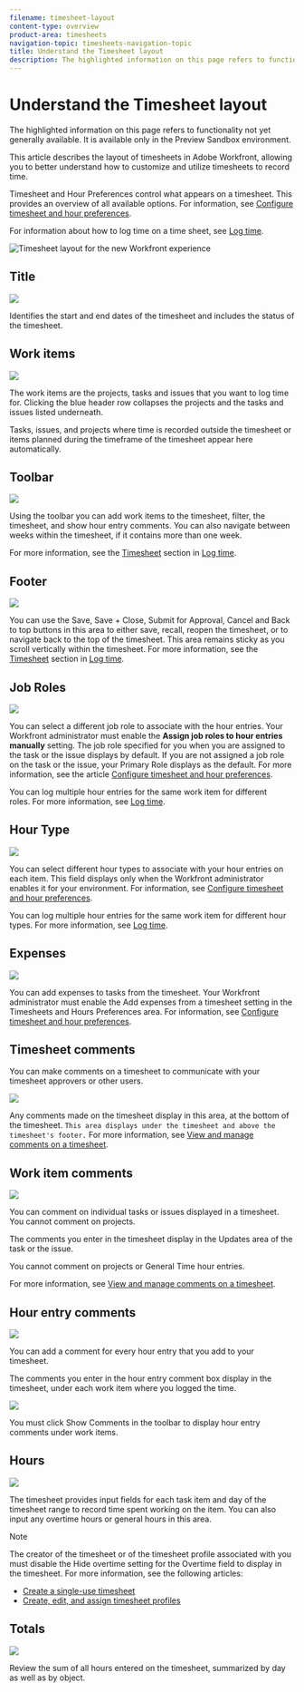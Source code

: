 ```yaml
---
filename: timesheet-layout
content-type: overview
product-area: timesheets
navigation-topic: timesheets-navigation-topic
title: Understand the Timesheet layout
description: The highlighted information on this page refers to functionality not yet generally available. It is available only in the Preview Sandbox environment.
---
```


# Understand the Timesheet layout

The highlighted information on this page refers to functionality not yet generally available. It is available only in the Preview Sandbox environment.

This article describes the layout of timesheets in Adobe Workfront, allowing you to better understand how to customize and utilize timesheets to record time.&nbsp;

Timesheet and Hour Preferences control what appears on a timesheet. This provides an overview of all available options.&nbsp;For information, see [Configure timesheet and hour preferences](../../administration-and-setup/set-up-workfront/configure-timesheets-schedules/timesheet-and-hour-preferences.md).

For information about how to log time on a time sheet, see [Log time](../../timesheets/create-and-manage-timesheets/log-time.md).

![Timesheet layout for the new Workfront experience](assets/timesheet-layout-nwe-350x146.png)

## Title

![](assets/timesheet-title-nwe-350x137.png)

Identifies the start and end dates of the timesheet and includes the status of the timesheet.&nbsp;

## Work items

![](assets/timesheet-object-names-nwe-350x518.png)

The work items are the projects, tasks and issues that you want to log time for. Clicking the blue header row collapses the projects and the tasks and issues listed underneath.

Tasks, issues, and projects where time is recorded outside the timesheet or items planned during the timeframe of the timesheet appear here automatically.

## Toolbar

![](assets/timesheet-toolbar-nwe-350x17.png)

Using the toolbar you can add work items to the timesheet, filter, the timesheet, and show hour entry comments. You can also navigate between weeks within the timesheet, if it contains more than one week.

For more information, see the [Timesheet](../../timesheets/create-and-manage-timesheets/log-time.md#timesheet) section in [Log time](../../timesheets/create-and-manage-timesheets/log-time.md).

## Footer

![](assets/timesheet-footer-nwe-350x20.png)

You can use the Save, Save + Close, Submit for Approval, Cancel and Back to top buttons in this area to either save, recall, reopen the timesheet, or to navigate back to the top of the timesheet. This area remains sticky as you scroll vertically within the timesheet. For more information, see the [Timesheet](../../timesheets/create-and-manage-timesheets/log-time.md#timesheet) section in [Log time](../../timesheets/create-and-manage-timesheets/log-time.md).

## Job&nbsp;Roles

![](assets/timesheet-job-role-area-nwe.png)

You can select a different job role to associate with the hour entries. Your Workfront administrator must enable the **Assign job roles to hour entries manually** setting. The job role specified for you when you are assigned to the task or the issue displays by default. If you are not assigned a job role on the task or the issue, your Primary Role displays as the default. For more information, see the article [Configure timesheet and hour preferences](../../administration-and-setup/set-up-workfront/configure-timesheets-schedules/timesheet-and-hour-preferences.md).

You can log multiple hour entries for the same work item for different roles.&nbsp;For more information, see [Log time](../../timesheets/create-and-manage-timesheets/log-time.md).

## Hour Type

![](assets/timsheet-hour-type-nwe.png)

You can select different hour types to associate with your hour entries on each item. This field displays only when the Workfront administrator enables it for your environment. For information, see [Configure timesheet and hour preferences](../../administration-and-setup/set-up-workfront/configure-timesheets-schedules/timesheet-and-hour-preferences.md).

You can log multiple hour entries for the same work item for different hour types.&nbsp;For more information, see [Log time](../../timesheets/create-and-manage-timesheets/log-time.md).

## Expenses

![](assets/timesheet-expenses-area-nwe.png)

You can add expenses to tasks from the timesheet. Your Workfront administrator must enable the Add expenses from a timesheet setting in the Timesheets and Hours Preferences area.&nbsp;For information, see [Configure timesheet and hour preferences](../../administration-and-setup/set-up-workfront/configure-timesheets-schedules/timesheet-and-hour-preferences.md).

## Timesheet comments

You can make comments on a timesheet to communicate with your timesheet approvers or other users.

![](assets/timesheet-recent-updates-area-and-new-comment-option-nwe-350x155.png)

Any comments made on the timesheet display in this area, at the bottom of the timesheet. ```This area displays under the timesheet and above the timesheet's footer.``` For more information, see [View and manage comments on a timesheet](../../timesheets/create-and-manage-timesheets/view-and-manage-comments-timesheets.md).

## Work item comments

![](assets/timesheet-item-comments-area-nwe.png)

You can comment on individual tasks or issues displayed in a timesheet. You cannot comment on projects.

The comments you enter in the timesheet display in the Updates area of the task or the issue.

You cannot comment on projects or General Time hour entries.

For more information, see [View and manage comments on a timesheet](../../timesheets/create-and-manage-timesheets/view-and-manage-comments-timesheets.md).

## Hour entry comments

![](assets/hour-entry-comment-orange-triangle-classic.png)

You can add a comment for every hour entry that you add to your timesheet.

The comments you enter in the hour entry comment box display in the timesheet, under each work item where you logged the time.

![](assets/hour-entry-comment-under-task-in-timesheet-classic-350x51.png)

You must click Show Comments in the toolbar to display hour entry comments under work items.

## Hours

![](assets/timesheet-hours-area-nwe-350x377.png)

The timesheet provides input fields for each task item and day of the timesheet range to record time spent working on the item.&nbsp;You can also input any overtime hours or general hours in this area.

>[!NOTE]
>
>The creator of the timesheet or of the timesheet profile associated with you must disable the Hide overtime setting for the Overtime field to display in the timesheet.&nbsp;For more information, see the following articles:
>
>* [Create a single-use timesheet](../../timesheets/create-and-manage-timesheets/create-tmshts.md) 
>* [Create, edit, and assign timesheet profiles](../../timesheets/create-and-manage-timesheets/create-timesheet-profiles.md) 
>

## Totals

![](assets/timesheet-totals-highlighted-nwe-350x381.png)

Review the sum of all hours entered on the timesheet, summarized by day as well as by object.
